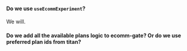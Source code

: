 #### Do we use `useEcommExperiment`?
We will.

#### Do we add all the available plans logic to ecomm-gate? Or do we use preferred plan ids from titan?

